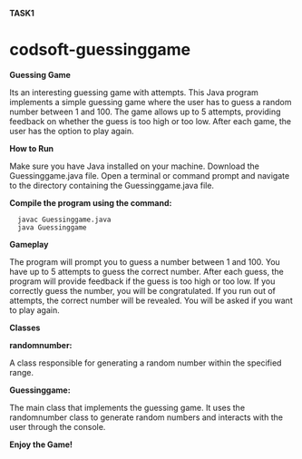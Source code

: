 **TASK1**

# codsoft-guessinggame

**Guessing Game**

Its an interesting guessing game with attempts.
This Java program implements a simple guessing game where the user has to guess a random number between 1 and 100. 
The game allows up to 5 attempts, providing feedback on whether the guess is too high or too low. 
After each game, the user has the option to play again.

**How to Run**

Make sure you have Java installed on your machine.
Download the Guessinggame.java file.
Open a terminal or command prompt and navigate to the directory containing the Guessinggame.java file.

**Compile the program using the command:**

      javac Guessinggame.java
      java Guessinggame
      
**Gameplay**

The program will prompt you to guess a number between 1 and 100.
You have up to 5 attempts to guess the correct number.
After each guess, the program will provide feedback if the guess is too high or too low.
If you correctly guess the number, you will be congratulated.
If you run out of attempts, the correct number will be revealed.
You will be asked if you want to play again.

**Classes**

**randomnumber:**

A class responsible for generating a random number within the specified range.

**Guessinggame:** 

The main class that implements the guessing game.
It uses the randomnumber class to generate random numbers and interacts with the user through the console.

**Enjoy the Game!**












